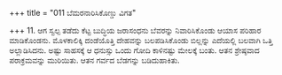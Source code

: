 +++
title = "011 ಬೆಮರನಾರಿಸಿಕೊಣ್ಡು ವಿಗತ"

+++
11. ಆಗ ಸ್ವಲ್ಪ ತಡೆದು ಕೆಟ್ಟ ಬುದ್ಧಿಯ ಜರಾಸಂಧನು ಬೆವರನ್ನು ನಿವಾರಿಸಿಕೊಂಡು ಆಯಾಸ ಪರಿಹಾರ ಮಾಡಿಕೊಂಡನು. ಮೊಳಕಾಲಿಕ್ಕಿ ದಂಡೆಯೊತ್ತಿ ದೇಹವನ್ನು ಬಲಪಡಿಸಿಕೊಂಡು ಬಿಲ್ಲನ್ನು ಎದೆಯಲ್ಲಿ ಬಲವಾಗಿ ಒತ್ತಿ ಅಲ್ಲಾಡಿಸಿದನು. ಅಷ್ಟು ಸಾಹಸಕ್ಕೆ ಆ ಧನುಸ್ಸು ಒಂದು ಗೋದಿ ಕಾಳಿನಷ್ಟು ಮೇಲಕ್ಕೆ ಬಂತು. ಆತನ ಶ್ರೇಷ್ಠವಾದ ಪರಾಕ್ರಮವನ್ನು ಮುರಿಯಿತು. ಆತನ ಗರ್ವದ ಬೆಡಗನ್ನು ಬಡಿದುಹಾಕಿತು.